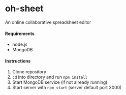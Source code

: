 # oh-sheet
An online collaborative spreadsheet editor

#### Requirements
- node.js
- MongoDB

#### Instructions
1. Clone repository
2. `cd` into directory and run `npm install`
3. Start MongoDB service (if not already running)
4. Start server with `npm start` (server default port 3000)
